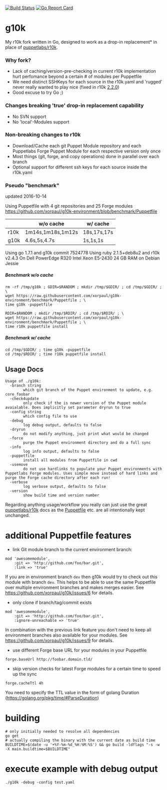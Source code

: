 [![Build Status](https://travis-ci.org/xorpaul/g10k.svg?branch=master)](https://travis-ci.org/xorpaul/g10k) [![Go Report Card](https://goreportcard.com/badge/github.com/xorpaul/g10k)](https://goreportcard.com/report/github.com/xorpaul/g10k)
# g10k
My r10k fork written in Go, designed to work as a drop-in replacement* in place of [puppetlabs/r10k](https://github.com/puppetlabs/r10k).

### Why fork?
  - Lack of caching/version-pre-checking in current r10k implementation hurt perfomance beyond a certain # of modules per Puppetfile
  - We need distinct SSHKeys for each source in the r10k.yaml and 'rugged' never really wanted to play nice (fixed in r10k [2.2.0](https://github.com/puppetlabs/r10k/blob/master/CHANGELOG.mkd#220 ))
  - Good excuse to try Go ;)

### Changes breaking 'true' drop-in replacement capability
  - No SVN support
  - No 'local'-Modules support

### Non-breaking changes to r10k
  - Download/Cache each git Puppet Module repository and each Puppetlabs Forge Puppet Module for each respective version only once
  - Most things (git, forge, and copy operations) done in parallel over each branch
  - Optional support for different ssh keys for each source inside the r10k.yaml

### Pseudo "benchmark"

updated 2016-10-14

Using Puppetfile with 4 git repositories and 25 Forge modules
https://github.com/xorpaul/g10k-environment/blob/benchmark/Puppetfile

||w/o cache| w/ cache
|------------|------------ | -------------
|r10k|1m14s,1m18s,1m12s|18s,17s,17s
|g10k|4.6s,5s,4.7s|1s,1s,1s

Using go 1.7.1 and g10k commit 7524778
Using ruby 2.1.5+deb8u2 and r10k v2.4.3
On Dell PowerEdge R320 Intel Xeon E5-2430 24 GB RAM on Debian Jessie

##### Benchmark w/o cache
```
rm -rf /tmp/g10k ; GDIR=$RANDOM ; mkdir /tmp/$GDIR/ ; cd /tmp/$GDIR/ ; \
wget https://raw.githubusercontent.com/xorpaul/g10k-environment/benchmark/Puppetfile ; \
time g10k -puppetfile

RDIR=$RANDOM ; mkdir /tmp/$RDIR/ ; cd /tmp/$RDIR/ ; \
wget https://raw.githubusercontent.com/xorpaul/g10k-environment/benchmark/Puppetfile ; \
time r10k puppetfile install
```
##### Benchmark w/ cache
```
cd /tmp/$GDIR/ ; time g10k -puppetfile
cd /tmp/$RDIR/ ; time r10k puppetfile install
```




## Usage Docs
```
Usage of ./g10k:
  -branch string
    	which git branch of the Puppet environment to update, e.g. core_foobar
  -check4update
    	only check if the is newer version of the Puppet module avaialable. Does implicitly set parameter dryrun to true
  -config string
    	which config file to use
  -debug
    	log debug output, defaults to false
  -dryrun
    	do not modify anything, just print what would be changed
  -force
    	purge the Puppet environment directory and do a full sync
  -info
    	log info output, defaults to false
  -puppetfile
    	install all modules from Puppetfile in cwd
  -usemove
    	do not use hardlinks to populate your Puppet environments with Puppetlabs Forge modules. Uses simple move instead of hard links and purge the Forge cache directory after each run!
  -verbose
    	log verbose output, defaults to false
  -version
    	show build time and version number
```

Regarding anything usage/workflow you really can just use the great [puppetlabs/r10k](https://github.com/puppetlabs/r10k/blob/master/doc/dynamic-environments.mkd) docs as the [Puppetfile](https://github.com/puppetlabs/r10k/blob/master/doc/puppetfile.mkd) etc. are all intentionally kept unchanged. 
  

# additional Puppetfile features

- link Git module branch to the current environment branch:
```
mod 'awesomemodule',
    :git => 'http://github.com/foo/bar.git',
    :link => 'true'
```
If you are in environment branch `dev` then g10k would try to check out this module with branch `dev`.
This helps to be able to use the same Puppetfile over multiple environment branches and makes merges easier.
See https://github.com/xorpaul/g10k/issues/6 for details.


- only clone if branch/tag/commit exists
```
mod 'awesomemodule',
    :git => 'http://github.com/foo/bar.git',
    :ignore-unreachable => 'true'
```

In combination with the previous link feature you don't need to keep all environment branches also available for your modules.
See https://github.com/xorpaul/g10k/issues/9 for details.

- use different Forge base URL for your modules in your Puppetfile
```
forge.baseUrl http://foobar.domain.tld/
```
- skip version checks for latest Forge modules for a certain time to speed up the sync
```
forge.cacheTtl 4h
```
You need to specify the TTL value in the form of golang Duration (https://golang.org/pkg/time/#ParseDuration)

# building
```
# only initially needed to resolve all dependencies
go get
# actually compiling the binary with the current date as build time
BUILDTIME=$(date -u '+%Y-%m-%d_%H:%M:%S') && go build -ldflags "-s -w -X main.buildtime=$BUILDTIME"
```

# execute example with debug output
```
./g10k -debug -config test.yaml
```
